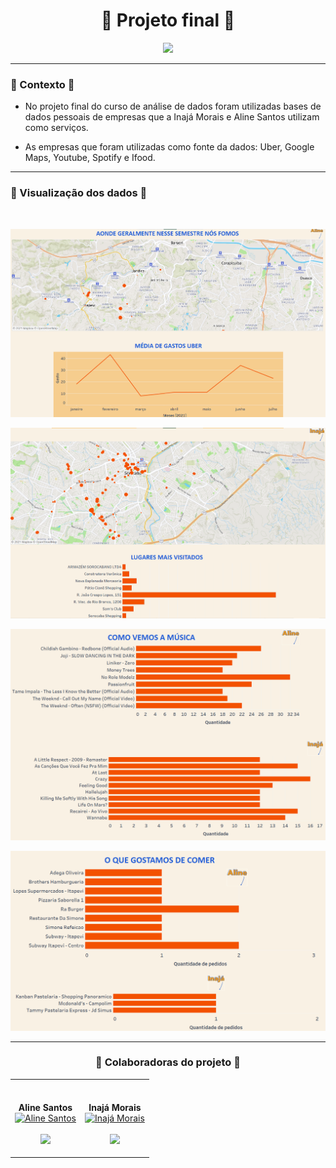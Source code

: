 <h1 align="center">🍂 Projeto final 🍂</h1>
 <p align="center">
    <img src="UM_POUCO_SOBRE_NÓS.gif">
 </p>

 -------
 ### 🍂 Contexto 🍂
* No projeto final do curso de análise de dados foram utilizadas bases de dados pessoais de empresas que a Inajá Morais e Aline Santos utilizam como serviços.

* As empresas que foram utilizadas como fonte da dados: Uber, Google Maps, Youtube, Spotify e Ifood.

--------
### 🍂 Visualização dos dados 🍂 
<br>
 <p align="center">
    <img src="dashboard/visualizacao-de-dados/1dash.png">
 </p>
  <p align="center">
    <img src="dashboard/visualizacao-de-dados/2dash.png">
 </p>
  <p align="center">
    <img src="dashboard/visualizacao-de-dados/3dash.png">
 </p>
  <p align="center">
    <img src="dashboard/visualizacao-de-dados/4dash.png">
 </p>

-------------

<h3 align= "center"> 🍂 Colaboradoras do projeto 🍂 </h3>



<table align="center">
 <td align="center"><br>
        <br><b>Aline Santos</b><br>
        <a href="">
            <img src="https://avatars.githubusercontent.com/u/66446323?s=400&u=ceca6c002e0d002d4ab563458d2da287c2ef03ba&v=4" width="150px;" alt="Aline Santos" style="max-width:100%;">
            <sub></sub>
        <p align="center">
            </a>
            <a href="https://github.com/AlinesantosCS">
                   <img src="https://img.shields.io/badge/-Github-000?style=flat-square&logo=Github&logoColor=white&link=https://github.com/AlinesantosCS">
            </a>
       </p>
</td>
  <td align="center"><br>
        <br><b>Inajá Morais</b><br>
        <a href="">
            <img src="https://avatars.githubusercontent.com/u/79170231?v=4" width="150px;" alt="Inajá Morais" style="max-width:100%;">
            <sub></sub>
        <p align="center">
            </a>    
            <a href="https://github.com/InaMorais">
                   <img src="https://img.shields.io/badge/-Github-000?style=flat-square&logo=Github&logoColor=white&link=https://github.com/InaMorais">
            </a>
       </p>
</td>

</table>
